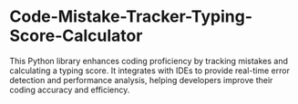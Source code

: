 # Code-Mistake-Tracker-Typing-Score-Calculator
This Python library enhances coding proficiency by tracking mistakes and calculating a typing score. It integrates with IDEs to provide real-time error detection and performance analysis, helping developers improve their coding accuracy and efficiency.
